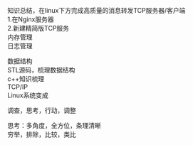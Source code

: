 知识总结，在linux下方完成高质量的消息转发TCP服务器/客户端<br/>
1.在Nginx服务器<br/>
2.新建精简版TCP服务<br/>
内存管理<br/>
日志管理<br/>

数据结构<br/>
STL源码，梳理数据结构<br/>
c++知识梳理<br/>
TCP/IP<br/>
Linux系统变成<br/>

调查，思考，行动，调整<br/>

思考：多角度，全方位，条理清晰<br/>
穷举，排除，比较，类比<br/>


